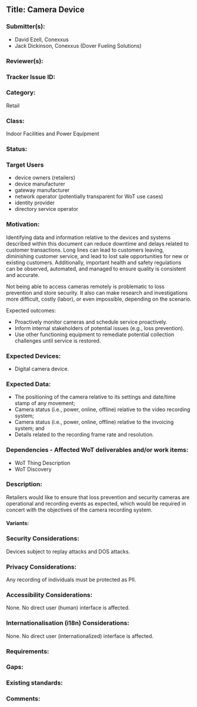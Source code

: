 ## Title: Camera Device

### Submitter(s): 

- David Ezell, Conexxus
- Jack Dickinson, Conexxus (Dover Fueling Solutions)

### Reviewer(s):

### Tracker Issue ID:

### Category:

Retail

### Class: 

Indoor Facilities and Power Equipment

### Status: 

### Target Users
- device owners (retailers)
- device manufacturer
- gateway manufacturer
- network operator (potentially transparent for WoT use cases)
- identity provider
- directory service operator

### Motivation:

Identifying data and information relative to the devices and systems described within this document can reduce downtime and delays related to customer transactions.   Long lines can lead to customers leaving, diminishing customer service, and lead to lost sale opportunities for new or existing customers.  Additionally, important health and safety regulations can be observed, automated, and managed to ensure quality is consistent and accurate.

Not being able to access cameras remotely is problematic to loss prevention and store security.  It also can make research and investigations more difficult, costly (labor), or even impossible, depending on the scenario.  

Expected outcomes:
- Proactively monitor cameras and schedule service proactively.
- Inform internal stakeholders of potential issues (e.g., loss prevention).
- Use other functioning equipment to remediate potential collection challenges until service is restored.

### Expected Devices:

- Digital camera device.

### Expected Data:
- The positioning of the camera relative to its settings and date/time stamp of any movement;
- Camera status (i.e., power, online, offline) relative to the video recording system;
- Camera status (i.e., power, online, offline) relative to the invoicing system; and
- Details related to the recording frame rate and resolution.

### Dependencies - Affected WoT deliverables and/or work items:

- WoT Thing Description
- WoT Discovery

### Description:

Retailers would like to ensure that loss prevention and security cameras are operational and recording events as expected, which would be required in concert with the objectives of the camera recording system. 

#### Variants:

### Security Considerations:

Devices subject to replay attacks and DOS attacks.

### Privacy Considerations:

Any recording of individuals must be protected as PII.

### Accessibility Considerations:

None. No direct user (human) interface is affected.

### Internationalisation (i18n) Considerations:

None.  No direct user (internationalized) interface is affected.

### Requirements:

### Gaps:

### Existing standards:

### Comments:

